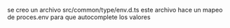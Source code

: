 se creo un archivo src/common/type/env.d.ts este archivo hace un mapeo de proces.env para que autocomplete los valores